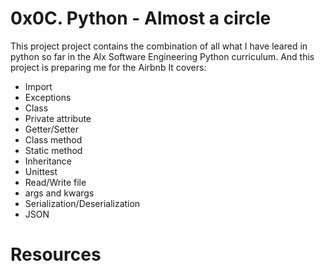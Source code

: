 # 0x0C. Python - Almost a circle

This project project contains the combination of all what I have leared in python so far in the Alx Software Engineering Python curriculum. And this project is preparing me for the Airbnb It covers:
- Import
- Exceptions
- Class
- Private attribute
- Getter/Setter
- Class method
- Static method
- Inheritance
- Unittest
- Read/Write file
- args and kwargs
- Serialization/Deserialization
- JSON

# Resources
